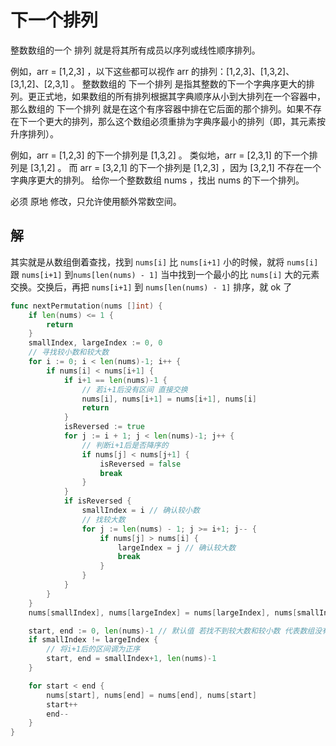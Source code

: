 # 下一个排列

整数数组的一个 排列  就是将其所有成员以序列或线性顺序排列。

例如，arr = [1,2,3] ，以下这些都可以视作 arr 的排列：[1,2,3]、[1,3,2]、[3,1,2]、[2,3,1] 。
整数数组的 下一个排列 是指其整数的下一个字典序更大的排列。更正式地，如果数组的所有排列根据其字典顺序从小到大排列在一个容器中，那么数组的 下一个排列 就是在这个有序容器中排在它后面的那个排列。如果不存在下一个更大的排列，那么这个数组必须重排为字典序最小的排列（即，其元素按升序排列）。

例如，arr = [1,2,3] 的下一个排列是 [1,3,2] 。
类似地，arr = [2,3,1] 的下一个排列是 [3,1,2] 。
而 arr = [3,2,1] 的下一个排列是 [1,2,3] ，因为 [3,2,1] 不存在一个字典序更大的排列。
给你一个整数数组 nums ，找出 nums 的下一个排列。

必须 原地 修改，只允许使用额外常数空间。

## 解

其实就是从数组倒着查找，找到 `nums[i]` 比 `nums[i+1]` 小的时候，就将 `nums[i]` 跟 `nums[i+1]` 到`nums[len(nums) - 1]` 当中找到一个最小的比 `nums[i]` 大的元素交换。交换后，再把 `nums[i+1]` 到 `nums[len(nums) - 1]` 排序，就 ok 了

```go
func nextPermutation(nums []int) {
	if len(nums) <= 1 {
		return
	}
	smallIndex, largeIndex := 0, 0
	// 寻找较小数和较大数
	for i := 0; i < len(nums)-1; i++ {
		if nums[i] < nums[i+1] {
			if i+1 == len(nums)-1 {
				// 若i+1后没有区间 直接交换
				nums[i], nums[i+1] = nums[i+1], nums[i]
				return
			}
			isReversed := true
			for j := i + 1; j < len(nums)-1; j++ {
				// 判断i+1后是否降序的
				if nums[j] < nums[j+1] {
					isReversed = false
					break
				}
			}
			if isReversed {
				smallIndex = i // 确认较小数
				// 找较大数
				for j := len(nums) - 1; j >= i+1; j-- {
					if nums[j] > nums[i] {
						largeIndex = j // 确认较大数
						break
					}
				}
			}
		}
	}
	nums[smallIndex], nums[largeIndex] = nums[largeIndex], nums[smallIndex]

	start, end := 0, len(nums)-1 // 默认值 若找不到较大数和较小数 代表数组没有下一个排列 就将整个数组全部升序
	if smallIndex != largeIndex {
		// 将i+1后的区间调为正序
		start, end = smallIndex+1, len(nums)-1
	}

	for start < end {
		nums[start], nums[end] = nums[end], nums[start]
		start++
		end--
	}
}
```

